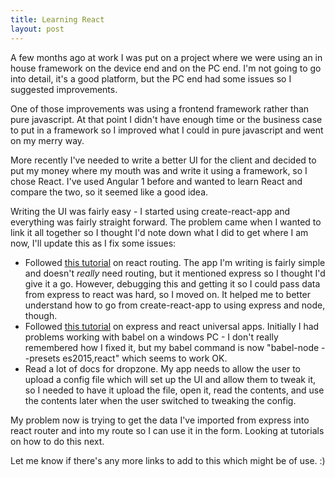 ```yaml
---
title: Learning React
layout: post
---
```

A few months ago at work I was put on a project where we were using an in house framework on the device end and on the PC end. I'm not going to go into detail, it's a good platform, but the PC end had some issues so I suggested improvements. 

One of those improvements was using a frontend framework rather than pure javascript. At that point I didn't have enough time or the business case to put in a framework so I improved what I could in pure javascript and went on my merry way.

More recently I've needed to write a better UI for the client and decided to put my money where my mouth was and write it using a framework, so I chose React. I've used Angular 1 before and wanted to learn React and compare the two, so it seemed like a good idea.

Writing the UI was fairly easy - I started using create-react-app and everything was fairly straight forward.
The problem came when I wanted to link it all together so I thought I'd note down what I did to get where I am now, I'll update this as I fix some issues:

- Followed [this tutorial](https://medium.com/@patriciolpezjuri/using-create-react-app-with-react-router-express-js-8fa658bf892d#.k4gbvuyg0) on react routing. The app I'm writing is fairly simple and doesn't *really* need routing, but it mentioned express so I thought I'd give it a go. However, debugging this and getting it so I could pass data from express to react was hard, so I moved on. It helped me to better understand how to go from create-react-app to using express and node, though.
- Followed [this tutorial](https://scotch.io/tutorials/react-on-the-server-for-beginners-build-a-universal-react-and-node-app) on express and react universal apps. Initially I had problems working with babel on a windows PC - I don't really remembered how I fixed it, but my babel command is now "babel-node <fpath> --presets es2015,react" which seems to work OK.
- Read a lot of docs for dropzone. My app needs to allow the user to upload a config file which will set up the UI and allow them to tweak it, so I needed to have it upload the file, open it, read the contents, and use the contents later when the user switched to tweaking the config.

My problem now is trying to get the data I've imported from express into react router and into my route so I can use it in the form. Looking at tutorials on how to do this next.

Let me know if there's any more links to add to this which might be of use. :)
